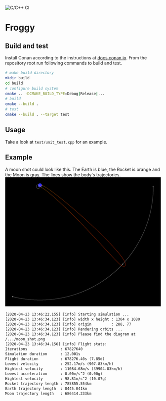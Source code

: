 ![C/C++ CI](https://github.com/malikkirchner/froggy/workflows/C/C++%20CI/badge.svg)

# Froggy

## Build and test

Install Conan according to the instructions at [docs.conan.io](https://docs.conan.io/en/latest/installation.html).
From the repository root run following commands to build and test.
```bash
# make build directory
mkdir build
cd build
# configure build system
cmake .. -DCMAKE_BUILD_TYPE=Debug|Release|...
# build
cmake --build .
# test
cmake --build . --target test
```

## Usage

Take a look at `test/unit_test.cpp` for an example.

## Example

A moon shot could look like this. The Earth is blue, the Rocket is orange and the Moon is gray. The lines show the body's trajectories.
![moon shot](/moon_shot.png)

```
[2020-04-23 13:46:22.155] [info] Starting simulation ...
[2020-04-23 13:46:34.123] [info] width x height : 1304 x 1080
[2020-04-23 13:46:34.123] [info] origin         : 288, 77
[2020-04-23 13:46:34.123] [info] Rendering orbits ...
[2020-04-23 13:46:34.123] [info] Please find the diagram at /.../moon_shot.png
[2020-04-23 13:46:34.156] [info] Flight stats:
Iterations               : 67827640
Simulation duration      : 12.001s
Flight duration          : 678276.40s (7.85d)
Lowest velocity          : 252.17m/s (907.83km/h)
Hightest velocity        : 11084.68m/s (39904.83km/h)
Lowest acceleration      : 0.00m/s^2 (0.00g)
Hightest velocity        : 98.81m/s^2 (10.07g)
Rocket trajectory length : 785855.554km
Earth trajectory length  : 8445.041km
Moon trajectory length   : 686414.233km
```
